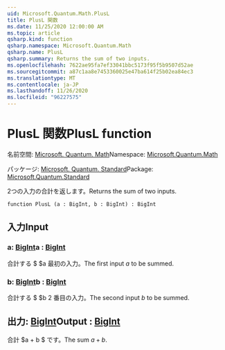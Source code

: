 ```yaml
---
uid: Microsoft.Quantum.Math.PlusL
title: PlusL 関数
ms.date: 11/25/2020 12:00:00 AM
ms.topic: article
qsharp.kind: function
qsharp.namespace: Microsoft.Quantum.Math
qsharp.name: PlusL
qsharp.summary: Returns the sum of two inputs.
ms.openlocfilehash: 7622ae95fa7ef33041bbc5173f95f5b9507d52ae
ms.sourcegitcommit: a87c1aa8e7453360025e47ba614f25b02ea84ec3
ms.translationtype: MT
ms.contentlocale: ja-JP
ms.lasthandoff: 11/26/2020
ms.locfileid: "96227575"
---
```

# <a name="plusl-function"></a><span data-ttu-id="9ca90-102">PlusL 関数</span><span class="sxs-lookup"><span data-stu-id="9ca90-102">PlusL function</span></span>

<span data-ttu-id="9ca90-103">名前空間: [Microsoft. Quantum. Math](xref:Microsoft.Quantum.Math)</span><span class="sxs-lookup"><span data-stu-id="9ca90-103">Namespace: [Microsoft.Quantum.Math](xref:Microsoft.Quantum.Math)</span></span>

<span data-ttu-id="9ca90-104">パッケージ: [Microsoft. Quantum. Standard](https://nuget.org/packages/Microsoft.Quantum.Standard)</span><span class="sxs-lookup"><span data-stu-id="9ca90-104">Package: [Microsoft.Quantum.Standard](https://nuget.org/packages/Microsoft.Quantum.Standard)</span></span>


<span data-ttu-id="9ca90-105">2つの入力の合計を返します。</span><span class="sxs-lookup"><span data-stu-id="9ca90-105">Returns the sum of two inputs.</span></span>

```qsharp
function PlusL (a : BigInt, b : BigInt) : BigInt
```


## <a name="input"></a><span data-ttu-id="9ca90-106">入力</span><span class="sxs-lookup"><span data-stu-id="9ca90-106">Input</span></span>

### <a name="a--bigint"></a><span data-ttu-id="9ca90-107">a: [BigInt](xref:microsoft.quantum.lang-ref.bigint)</span><span class="sxs-lookup"><span data-stu-id="9ca90-107">a : [BigInt](xref:microsoft.quantum.lang-ref.bigint)</span></span>

<span data-ttu-id="9ca90-108">合計する $ $a 最初の入力。</span><span class="sxs-lookup"><span data-stu-id="9ca90-108">The first input $a$ to be summed.</span></span>


### <a name="b--bigint"></a><span data-ttu-id="9ca90-109">b: [BigInt](xref:microsoft.quantum.lang-ref.bigint)</span><span class="sxs-lookup"><span data-stu-id="9ca90-109">b : [BigInt](xref:microsoft.quantum.lang-ref.bigint)</span></span>

<span data-ttu-id="9ca90-110">合計する $ $b 2 番目の入力。</span><span class="sxs-lookup"><span data-stu-id="9ca90-110">The second input $b$ to be summed.</span></span>



## <a name="output--bigint"></a><span data-ttu-id="9ca90-111">出力: [BigInt](xref:microsoft.quantum.lang-ref.bigint)</span><span class="sxs-lookup"><span data-stu-id="9ca90-111">Output : [BigInt](xref:microsoft.quantum.lang-ref.bigint)</span></span>

<span data-ttu-id="9ca90-112">合計 $a + b $ です。</span><span class="sxs-lookup"><span data-stu-id="9ca90-112">The sum $a + b$.</span></span>